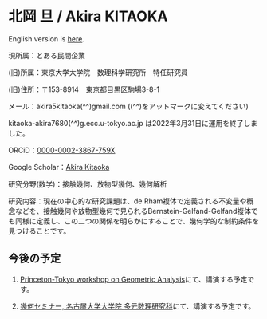 # 北岡 旦 / Akira KITAOKA

English version is [here](https://akira5kitaoka.github.io/Akira5Kitaoka-en.github.io/).

現所属：とある民間企業

(旧)所属：東京大学大学院　数理科学研究所　特任研究員

(旧)住所：〒153-8914　東京都目黒区駒場3-8-1

メール：akira5kitaoka(^^)gmail.com ((^^)をアットマークに変えてください)

kitaoka-akira7680(^^)g.ecc.u-tokyo.ac.jp は2022年3月31日に運用を終了しました。

ORCiD：[0000-0002-3867-759X](https://orcid.org/0000-0002-3867-759X)

Google Scholar：[Akira Kitaoka](https://scholar.google.com/citations?hl=ja&user=Cho6jckAAAAJ)

研究分野(数学)：接触幾何、放物型幾何、幾何解析

研究内容：現在の中心的な研究課題は、de Rham複体で定義される不変量や概念などを、接触幾何や放物型幾何で見られるBernstein-Gelfand-Gelfand複体でも同様に定義し、この二つの関係を明らかにすることで、幾何学的な制約条件を見つけることです。


## 今後の予定

1. [Princeton-Tokyo workshop on Geometric Analysis](https://sites.google.com/view/princeton-tokyo-ga-2020)にて、講演する予定です。

1. [幾何セミナー, 名古屋大学大学院 多元数理研究科](https://sites.google.com/site/geometryseminarnagoya/)にて、講演する予定です。
